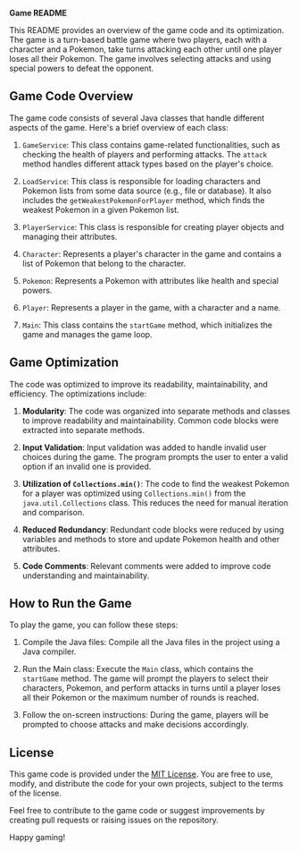 **Game README**

This README provides an overview of the game code and its optimization. The game is a turn-based battle game where two players, each with a character and a Pokemon, take turns attacking each other until one player loses all their Pokemon. The game involves selecting attacks and using special powers to defeat the opponent.

## Game Code Overview

The game code consists of several Java classes that handle different aspects of the game. Here's a brief overview of each class:

1. `GameService`: This class contains game-related functionalities, such as checking the health of players and performing attacks. The `attack` method handles different attack types based on the player's choice.

2. `LoadService`: This class is responsible for loading characters and Pokemon lists from some data source (e.g., file or database). It also includes the `getWeakestPokemonForPlayer` method, which finds the weakest Pokemon in a given Pokemon list.

3. `PlayerService`: This class is responsible for creating player objects and managing their attributes.

4. `Character`: Represents a player's character in the game and contains a list of Pokemon that belong to the character.

5. `Pokemon`: Represents a Pokemon with attributes like health and special powers.

6. `Player`: Represents a player in the game, with a character and a name.

7. `Main`: This class contains the `startGame` method, which initializes the game and manages the game loop.

## Game Optimization

The code was optimized to improve its readability, maintainability, and efficiency. The optimizations include:

1. **Modularity**: The code was organized into separate methods and classes to improve readability and maintainability. Common code blocks were extracted into separate methods.

2. **Input Validation**: Input validation was added to handle invalid user choices during the game. The program prompts the user to enter a valid option if an invalid one is provided.

3. **Utilization of `Collections.min()`**: The code to find the weakest Pokemon for a player was optimized using `Collections.min()` from the `java.util.Collections` class. This reduces the need for manual iteration and comparison.

4. **Reduced Redundancy**: Redundant code blocks were reduced by using variables and methods to store and update Pokemon health and other attributes.

5. **Code Comments**: Relevant comments were added to improve code understanding and maintainability.

## How to Run the Game

To play the game, you can follow these steps:

1. Compile the Java files: Compile all the Java files in the project using a Java compiler.

2. Run the Main class: Execute the `Main` class, which contains the `startGame` method. The game will prompt the players to select their characters, Pokemon, and perform attacks in turns until a player loses all their Pokemon or the maximum number of rounds is reached.

3. Follow the on-screen instructions: During the game, players will be prompted to choose attacks and make decisions accordingly.

## License

This game code is provided under the [MIT License](https://opensource.org/licenses/MIT). You are free to use, modify, and distribute the code for your own projects, subject to the terms of the license.

Feel free to contribute to the game code or suggest improvements by creating pull requests or raising issues on the repository.

Happy gaming!
